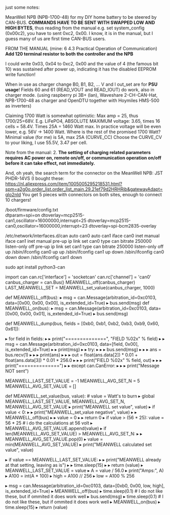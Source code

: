 just some notes:

MeanWell NPB (NPB-1700-48) for my DIY home battery to be steered by CAN-BUS. 
**COMMANDS HAVE TO BE SENT WITH SWAPPED LOW AND HIGH BYTES**, thus reading from the manual e.g. set system_config 
(0x00c2), you have to sent 0xc2, 0x00. I know, it is in the manual, but I guess many of us are first time CAN-BUS users.

FROM THE MANUAL (mine: 6 4.3 Practical Operation of Communication) **Add 120 terminal resistor to both the controller and the NPB** 

I could write 0x03, 0x04 to 0xc2, 0x00 and the value of 4 (the famous 
bit 10) was sustained after power up, indicating it has the disabled 
EEPROM write function! 

When in use as charger change B0, B1, B2, ... 
V and I out_set are for **PSU usage**!  Fields 60 and 61 (READ_VOUT and READ_IOUT) do work, also in charger mode.
(using raspberry pi 3B+ (lan),  Waveshare 2-CH-CAN-Hat, NPB-1700-48 as 
charger and OpenDTU together with Hoymiles HMS-500 as inverters)

Claiming 1700 Watt is somewhat optimistic: Max amp = 25, thus
1700/25=68V. E.g. LiFePO4, ABSOLUTE MAXIMUM voltage: 3.65, 
times 16 cells = 58.4V. Times 25A = 1460 Watt max. In practice voltage
will be even lower, e.g. 56V -> 1400 Watt. Where is the rest of the promised
1700 Watt?
Minimal value (for me) is 5A, max 25A (CURVE_CC)
Choose the CURVE_CV to your liking, I use 55.5V, 3.47 per cell.

Note from the manual: 2. **The setting of charging related parameters requires AC
power on, remote on/off, or communication operation on/off before it can take effect, not immediately.**

And, oh yeah, the search term for the connector on the MeanWell NPB: JST PHDR-14VS (I bought these: 
https://nl.aliexpress.com/item/1005005295218531.html?spm=a2g0o.order_list.order_list_main.29.21ef79d2HRHRib&gatewayAdapt=glo2nld
You get 5 pieces with connectors on both sites, enough to connect 10 chargers!

/boot/firmware/config.txt  
dtparam=spi=on
dtoverlay=mcp2515-can1,oscillator=16000000,interrupt=25
dtoverlay=mcp2515-can0,oscillator=16000000,interrupt=23
dtoverlay=spi-bcm2835-overlay

/etc/network/interfaces.d/can
auto can0
auto can1
iface can0 inet manual
iface can1 inet manual
pre-up ip link set can0 type can bitrate 250000 listen-only off
pre-up ip link set can1 type can bitrate 250000 listen-only off
up /sbin/ifconfig can0 up
up /sbin/ifconfig can1 up
down /sbin/ifconfig can0 down
down /sbin/ifconfig can1 down

sudo apt install python3-can

import can
can.rc['interface'] = 'socketcan'
can.rc['channel'] = 'can0'
canbus_charger = can.Bus()
MEANWELL_off(canbus_charger)
LAST_MEANWELL_SET = MEANWELL_set_value(canbus_charger, 1000)


def MEANWELL_off(bus):
▸   msg = can.Message(arbitration_id=0xc0103, data=[0x00, 0x00, 0x00], is_extended_id=True)
▸   bus.send(msg)
def MEANWELL_on(bus):
▸   msg = can.Message(arbitration_id=0xc0103, data=[0x00, 0x00, 0x01], is_extended_id=True)
▸   bus.send(msg)

def MEANWELL_dump(bus, fields = [0xb0, 0xb1, 0xb2, 0xb3, 0xb9, 0x60, 0x61]):

▸   for field in fields:
▸   ▸   print("==============", "FIELD %02x" % field)
▸   ▸   msg = can.Message(arbitration_id=0xc0103, data=[field, 0x00], is_extended_id=True)
▸   ▸   print(msg)
▸   ▸   try:
▸   ▸   ▸   bus.send(msg)
▸   ▸   ▸   ans = bus.recv(1)
▸   ▸   ▸   print(ans)
▸   ▸   ▸   out = float(ans.data[2]) * 0.01 + float(ans.data[3]) * 0.01 * 256.0
▸   ▸   ▸   print("FIELD %02x" % field, out)
▸   ▸   ▸   print("==============")
▸   ▸   except can.CanError:
▸   ▸   ▸   print("Message NOT sent")

MEANWELL_LAST_SET_VALUE = -1
MEANWELL_AVG_SET_N = 5
MEANWELL_AVG_SET_VALUE = []

def MEANWELL_set_value(bus, value):  # value = Watt's to burn
▸   global MEANWELL_LAST_SET_VALUE, MEANWELL_AVG_SET_N, MEANWELL_AVG_SET_VALUE
▸   print("MEANWELL set value", value)
▸   if value < 0:
▸   ▸   print("MEANWELL_set_value negative", value)
▸   ▸   MEANWELL_off(bus)
▸   ▸   value = 0
▸   ▸   return 0
▸   if value > (56 * 25): value = 56 * 25  # i do the calculations at 56 volt
▸   MEANWELL_AVG_SET_VALUE.append(value)
▸   if len(MEANWELL_AVG_SET_VALUE) > MEANWELL_AVG_SET_N:
▸   ▸   MEANWELL_AVG_SET_VALUE.pop(0)
▸   value = min(MEANWELL_AVG_SET_VALUE)
▸   print("MEANWELL calculated set value", value)

▸   if value == MEANWELL_LAST_SET_VALUE:
▸   ▸   print("MEANWELL already at that setting, leaving as is")
▸   ▸   time.sleep(15)
▸   ▸   return (value)
▸   MEANWELL_LAST_SET_VALUE = value
▸   A = value / 56.0
▸   print("Amps:", A)
▸   A100 = int(A * 100)
▸   high = A100 // 256
▸   low = A100 % 256

▸   msg = can.Message(arbitration_id=0xc0103, data=[0xb0, 0x00,  low, high], is_extended_id=True)
▸   MEANWELL_off(bus)
▸   time.sleep(0.1)  #  I do not like these, but if ommited it does work well
▸   bus.send(msg)
▸   time.sleep(0.1) #  I do not like these, but if ommited it does work well
▸   MEANWELL_on(bus)
▸   time.sleep(15)
▸   return (value)



